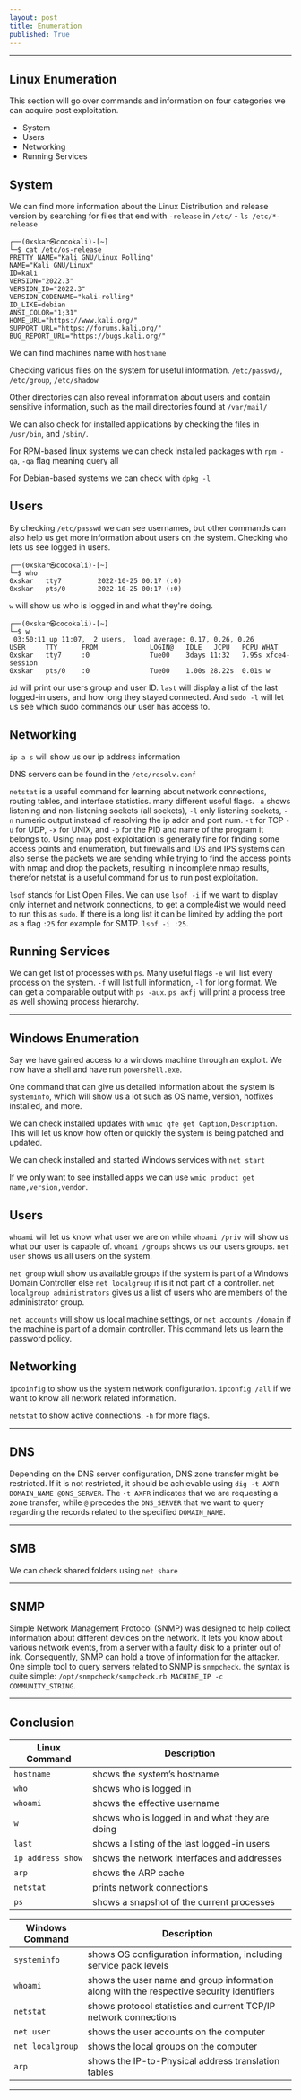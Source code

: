 ```yaml
---
layout: post
title: Enumeration 
published: True
---
```


* * *

## Linux Enumeration

This section will go over commands and information on four categories we can acquire post exploitation. 

- System
- Users
- Networking
- Running Services

##   System

We can find more information about the Linux Distribution and release version by searching for files that end with `-release` in `/etc/` - `ls /etc/*-release`

```
┌──(0xskar㉿cocokali)-[~]
└─$ cat /etc/os-release                                                                                     
PRETTY_NAME="Kali GNU/Linux Rolling"
NAME="Kali GNU/Linux"
ID=kali
VERSION="2022.3"
VERSION_ID="2022.3"
VERSION_CODENAME="kali-rolling"
ID_LIKE=debian
ANSI_COLOR="1;31"
HOME_URL="https://www.kali.org/"
SUPPORT_URL="https://forums.kali.org/"
BUG_REPORT_URL="https://bugs.kali.org/"
```

We can find machines name with `hostname`

Checking various files on the system for useful information. `/etc/passwd/`, `/etc/group`, `/etc/shadow`

Other directories can also reveal infornmation about users and contain sensitive information, such as the mail directories found at `/var/mail/`

We can also check for installed applications by checking the files in `/usr/bin`, and `/sbin/`. 

For RPM-based linux systems we can check installed packages with `rpm -qa`, `-qa` flag meaning query all

For Debian-based systems we can check with `dpkg -l`

##   Users

By checking `/etc/passwd` we can see usernames, but other commands can also help us get more information about users on the system. Checking `who` lets us see logged in users.

```
┌──(0xskar㉿cocokali)-[~]
└─$ who                  
0xskar   tty7         2022-10-25 00:17 (:0)
0xskar   pts/0        2022-10-25 00:17 (:0)
```

`w` will show us who is logged in and what they're doing.

```
┌──(0xskar㉿cocokali)-[~]
└─$ w  
 03:50:11 up 11:07,  2 users,  load average: 0.17, 0.26, 0.26
USER     TTY      FROM             LOGIN@   IDLE   JCPU   PCPU WHAT
0xskar   tty7     :0               Tue00    3days 11:32   7.95s xfce4-session
0xskar   pts/0    :0               Tue00    1.00s 28.22s  0.01s w
```

`id` will print our users group and user ID. `last` will display a list of the last logged-in users, and how long they stayed connected. And `sudo -l` will let us see which sudo commands our user has access to.

##   Networking

`ip a s` will show us our ip address information

DNS servers can be found in the `/etc/resolv.conf`

`netstat` is a useful command for learning about network connections, routing tables, and interface statistics. many different useful flags. `-a` shows listening and non-listening sockets (all sockets), `-l` only listening sockets, `-n` numeric output instead of resolving the ip addr and port num. `-t` for TCP `-u` for UDP, `-x` for UNIX, and `-p` for the PID and name of the program it belongs to. Using `nmap` post exploitation is generally fine for finding some access points and enumeration, but firewalls and IDS and IPS systems can also sense the packets we are sending while trying to find the access points with nmap and drop the packets, resulting in incomplete nmap results, therefor netstat is a useful command for us to run post exploitation.

`lsof` stands for List Open Files. We can use `lsof -i` if we want to display only internet and network connections, to get a comple4ist we would need to run this as `sudo`. If there is a long list it can be limited by adding the port as a flag `:25` for example for SMTP. `lsof -i :25`.

##   Running Services

We can get list of processes with `ps`. Many useful flags `-e` will list every process on the system. `-f` will list full information, `-l` for long format. We can get a comparable output with `ps -aux`. `ps axfj` will print a process tree as well showing process hierarchy.

* * * 

## Windows Enumeration

Say we have gained access to a windows machine through an exploit. We now have a shell and have run `powershell.exe`. 

One command that can give us detailed information about the system is `systeminfo`, which will show us a lot such as OS name, version, hotfixes installed, and more.

We can check installed updates with `wmic qfe get Caption,Description`. This will let us know how often or quickly the system is being patched and updated.

We can check installed and started Windows services with `net start`

If we only want to see installed apps we can use `wmic product get name,version,vendor`. 

##   Users

`whoami` will let us know what user we are on while `whoami /priv` will show us what our user is capable of. `whoami /groups` shows us our users groups. `net user` shows us all users on the system. 

`net group` wiull show us available groups if the system is part of a Windows Domain Controller else `net localgroup` if is it not part of a controller. `net localgroup administrators` gives us a list of users who are members of the administrator group.

`net accounts` will show us local machine settings, or `net accounts /domain` if the machine is part of a domain controller. This command lets us learn the password policy.

##   Networking

`ipcoinfig` to show us the system network configuration. `ipconfig /all` if we want to know all network related information.

`netstat` to show active connections. `-h` for more flags.

* * * 

## DNS

Depending on the DNS server configuration, DNS zone transfer might be restricted. If it is not restricted, it should be achievable using `dig -t AXFR DOMAIN_NAME @DNS_SERVER`. The `-t AXFR` indicates that we are requesting a zone transfer, while `@` precedes the `DNS_SERVER` that we want to query regarding the records related to the specified `DOMAIN_NAME`.

* * * 

## SMB

We can check shared folders using `net share`

* * * 

## SNMP

Simple Network Management Protocol (SNMP) was designed to help collect information about different devices on the network. It lets you know about various network events, from a server with a faulty disk to a printer out of ink. Consequently, SNMP can hold a trove of information for the attacker. One simple tool to query servers related to SNMP is `snmpcheck`. the syntax is quite simple: `/opt/snmpcheck/snmpcheck.rb MACHINE_IP -c COMMUNITY_STRING`.

* * * 

## Conclusion

| Linux Command | Description |
|---------------|-------------|
| `hostname` | shows the system’s hostname |
| `who` | shows who is logged in |
| `whoami` | shows the effective username |
| `w` | shows who is logged in and what they are doing |
| `last` | shows a listing of the last logged-in users |
| `ip address show` | shows the network interfaces and addresses |
| `arp` | shows the ARP cache |
| `netstat` | prints network connections |
| `ps` | shows a snapshot of the current processes |

| Windows Command | Description |
|-----------------|-------------|
| `systeminfo` | shows OS configuration information, including service pack levels |
| `whoami` | shows the user name and group information along with the respective security identifiers |
| `netstat` | shows protocol statistics and current TCP/IP network connections |
| `net user` | shows the user accounts on the computer |
| `net localgroup` | shows the local groups on the computer |
| `arp` | shows the IP-to-Physical address translation tables |


* * * 